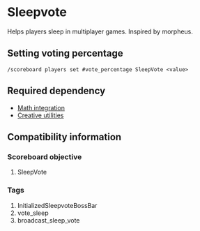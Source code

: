 
# Sleepvote

Helps players sleep in multiplayer games.
Inspired by morpheus.

## Setting voting percentage

`/scoreboard players set #vote_percentage SleepVote <value>`

## Required dependency

* [Math integration](https://github.com/bill96012/Math-integration)
* [Creative utilities](https://github.com/bill96012/Creative-utilities)

## Compatibility information

### Scoreboard objective

1. SleepVote

### Tags

1. InitializedSleepvoteBossBar
2. vote_sleep
3. broadcast_sleep_vote
